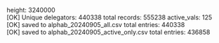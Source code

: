 height: 3240000  
[OK] Unique delegators: 440338 total records: 555238 active_vals: 125  
[OK] saved to alphab_20240905_all.csv total entries: 440338  
[OK] saved to alphab_20240905_active_only.csv total entries: 436858  